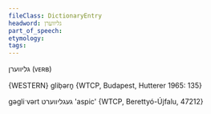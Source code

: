 ```yaml
---
fileClass: DictionaryEntry
headword: גליווערן
part_of_speech: 
etymology: 
tags: 
---
```

גליווערן
(ᴠᴇʀʙ)

{WESTERN}
gliḅərn̥ {WTCP, Budapest, Hutterer 1965: 135}

gəgliˑvərt געגליווערט 'aspic' {WTCP, Berettyó-Újfalu, 47212}
